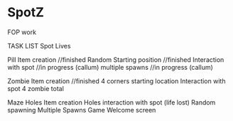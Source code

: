 # SpotZ
FOP work

TASK LIST
  Spot
      Lives
  
  Pill
      Item creation                                     //finished
      Random Starting position                          //finished
      Interaction with spot                             //in progress (callum)
      multiple spawns                                   //in progress (callum)
  
  Zombie
      Item creation                                     //finished
      4 corners starting location
      Interaction with spot
      4 zombie total
  
  Maze
      Holes
        Item creation
        Holes interaction with spot (life lost)
        Random spawning
        Multiple Spawns
  Game
      Welcome screen
      
